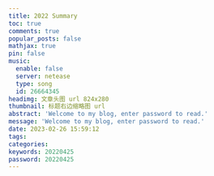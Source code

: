```yaml
---
title: 2022 Summary
toc: true
comments: true
popular_posts: false
mathjax: true
pin: false
music:
  enable: false
  server: netease
  type: song
  id: 26664345
headimg: 文章头图 url 824x280
thumbnail: 标题右边缩略图 url
abstract: 'Welcome to my blog, enter password to read.'
message: 'Welcome to my blog, enter password to read.'
date: 2023-02-26 15:59:12
tags:
categories:
keywords: 20220425
password: 20220425
---
```

